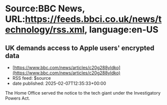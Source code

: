 # Source:BBC News, URL:https://feeds.bbci.co.uk/news/technology/rss.xml, language:en-US

## UK demands access to Apple users' encrypted data
 - [https://www.bbc.com/news/articles/c20g288yldko](https://www.bbc.com/news/articles/c20g288yldko)
 - RSS feed: $source
 - date published: 2025-02-07T12:35:33+00:00

The Home Office served the notice to the tech giant under the Investigatory Powers Act.

